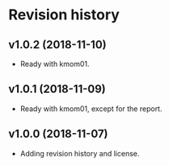 Revision history
==================


v1.0.2 (2018-11-10)
------------------------
* Ready with kmom01.

v1.0.1 (2018-11-09)
------------------------
* Ready with kmom01, except for the report.


v1.0.0 (2018-11-07)
------------------------
* Adding revision history and license.
